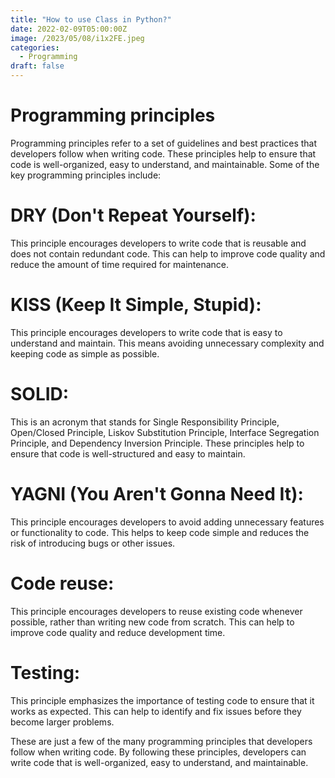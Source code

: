 ```yaml
---
title: "How to use Class in Python?"
date: 2022-02-09T05:00:00Z 
image: /2023/05/08/i1x2FE.jpeg
categories:
  - Programming
draft: false
---
```


# Programming principles 

Programming principles refer to a set of guidelines and best practices that developers follow when writing code. These principles help to ensure that code is well-organized, easy to understand, and maintainable. Some of the key programming principles include:

# DRY (Don't Repeat Yourself): 
This principle encourages developers to write code that is reusable and does not contain redundant code. This can help to improve code quality and reduce the amount of time required for maintenance.

# KISS (Keep It Simple, Stupid):  
This principle encourages developers to write code that is easy to understand and maintain. This means avoiding unnecessary complexity and keeping code as simple as possible.

# SOLID:  
This is an acronym that stands for Single Responsibility Principle, Open/Closed Principle, Liskov Substitution Principle, Interface Segregation Principle, and Dependency Inversion Principle. These principles help to ensure that code is well-structured and easy to maintain.

# YAGNI (You Aren't Gonna Need It): 
This principle encourages developers to avoid adding unnecessary features or functionality to code. This helps to keep code simple and reduces the risk of introducing bugs or other issues.

# Code reuse:  
This principle encourages developers to reuse existing code whenever possible, rather than writing new code from scratch. This can help to improve code quality and reduce development time.

# Testing:  
This principle emphasizes the importance of testing code to ensure that it works as expected. This can help to identify and fix issues before they become larger problems.

These are just a few of the many programming principles that developers follow when writing code. By following these principles, developers can write code that is well-organized, easy to understand, and maintainable.
